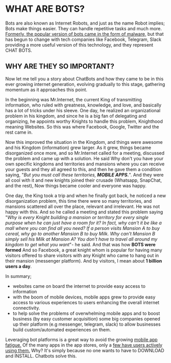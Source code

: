 # WHAT ARE BOTS?

Bots are also known as Internet Robots, and just as the name Robot implies; Bots make things easier. They can handle repetitive tasks and much more. [Formerly, the popular version of bots came in the form of malware,](https://www.abusix.com/blog/a-brief-history-of-bots-and-how-theyve-shaped-the-internet-today) but that has begun to change with tech companies like Facebook, Telegram, Slack providing a more useful version of this technology, and they represent CHAT BOTS.

## WHY ARE THEY SO IMPORTANT?

Now let me tell you a story about ChatBots and how they came to be in this ever growing internet generation, evolving gradually to this stage, gathering momentum as it approaches this point.

In the beginning was Mr.Internet, the current King of transmitting information, who ruled with greatness, knowledge, and love, and basically has a lot of tricks under his sleeve. One day, he realized an organizational problem in his kingdom, and since he is a big fan of delegating and organizing, he appoints worthy Knights to handle this problem, Knighthood meaning Websites. So this was where Facebook, Google, Twitter and the rest came in.

Now this improved the situation in the Kingdom, and things were awesome and his Kingdom (information) grew larger. As it grew, things became disorganized once more, and so Mr.Internet called for a meeting, discussed the problem and came up with a solution. He said Why don't you have your own specific kingdoms and territories and mansions where you can receive your guests and they all agreed to this, and then he gave them a condition saying, "_But you must call these territories, **MOBILE APPS.**_". And they were all cool with it and new knights joined their crusade (Whatsapp, SnapChat, and the rest), Now things became cooler and everyone was happy.

One day, the King took a trip and when he finally got back, he noticed a new disorganization problem, this time there were so many territories, and mansions scattered all over the place, relevant and irrelevant. He was not happy with this. And so he called a meeting and stated this problem saying "_Why is every Knight building a mansion or territory for every single purpose when he can just have a room for it? In fact, why can't it be like a mall where you can find all you need? If a person visits Mansion A to buy cereal, why go to another Mansion B to buy Milk. Why can't Mansion B simply sell his Milk at Mansion A? You don't have to travel all around my kingdom to get what you want_"- he said. And that was how **BOTS were formed** And so Facebook, a great knight whom is popular for having many visitors offered to share visitors with any Knight who came to hang out in their mansion (messenger platform). And by visitors, I mean about **1 billion users a day**.

In summary;
* websites came on board the internet to provide easy access to information
* with the boom of mobile devices, mobile apps grew to provide easy access to various experiences to users enhancing the overall internet connectivity.
* to help solve the problems of overwhelming mobile apps and to boost business (by easy customer acquisition) some big companies opened up their platform (e.g messenger, telegram, slack) to allow businesses build custom/automated experiences on them.

Leveraging bot platforms is a great way to avoid the growing [mobile app fatigue.](https://techcrunch.com/2016/02/03/app-fatigue/) Of the many apps in the app stores, only a [few have users actively using them.](http://fortune.com/2016/08/16/app-fatigue-is-taking-a-toll-on-smartphone-owners/) Why? It's simply because no one wants to have to DOWNLOAD and INSTALL. Chatbots solve this.
